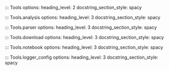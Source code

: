 ::: Tools
    options:
        heading_level: 2
        docstring_section_style: spacy

::: Tools.analysis
    options:
        heading_level: 3
        docstring_section_style: spacy

::: Tools.parser
    options:
        heading_level: 3
        docstring_section_style: spacy

::: Tools.download
    options:
        heading_level: 3
        docstring_section_style: spacy

::: Tools.notebook
    options:
        heading_level: 3
        docstring_section_style: spacy

::: Tools.logger_config
    options:
        heading_level: 3
        docstring_section_style: spacy

